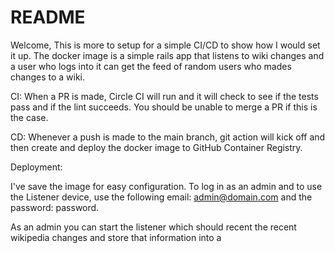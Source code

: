 # README

Welcome, This is more to setup for a simple CI/CD to show how I would set it up. The docker image is a simple rails app that listens to wiki changes and a user who logs into it can get the feed of random users who mades changes to a wiki.

CI:
When a PR is made, Circle CI will run and it will check to see if the tests pass and if the lint succeeds. You should be unable to merge a PR if this is the case. 

CD:
Whenever a push is made to the main branch, git action will kick off and then create and deploy the docker image to GitHub Container Registry. 

Deployment:

I've save the image for easy configuration. To log in as an admin and to use the Listener device, use the following email: admin@domain.com and the password: password. 

As an admin you can start the listener which should recent the recent wikipedia changes and store that information into a 